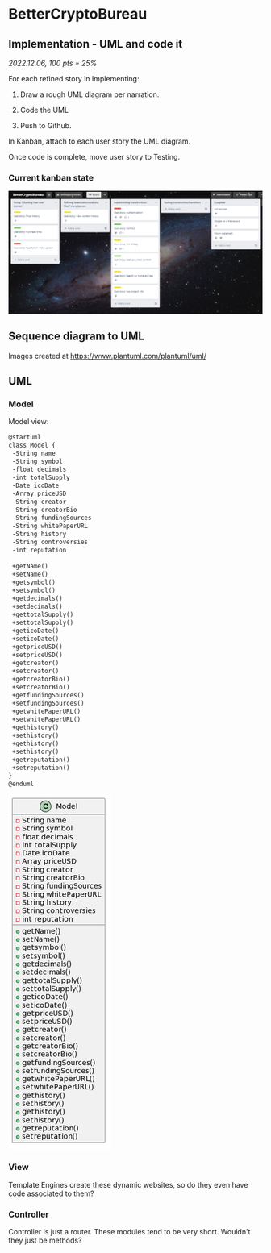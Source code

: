 # BetterCryptoBureau

## Implementation - UML and code it

*2022.12.06, 100 pts = 25%*

For each refined story in Implementing:

1. Draw a rough UML diagram per narration.

2. Code the UML

3. Push to Github.

In Kanban, attach to each user story the UML diagram.

Once code is complete, move user story to Testing.

### Current kanban state

![kanban](./images/kanban_current_state.png)

## Sequence diagram to UML

Images created at https://www.plantuml.com/plantuml/uml/

## UML

### Model

Model view:

```plantuml
@startuml
class Model {
 -String name
 -String symbol
 -float decimals
 -int totalSupply
 -Date icoDate
 -Array priceUSD
 -String creator
 -String creatorBio
 -String fundingSources
 -String whitePaperURL
 -String history
 -String controversies
 -int reputation
   
 +getName()
 +setName()
 +getsymbol()
 +setsymbol()
 +getdecimals()
 +setdecimals()
 +gettotalSupply()
 +settotalSupply()
 +geticoDate()
 +seticoDate()
 +getpriceUSD()
 +setpriceUSD()
 +getcreator()
 +setcreator()
 +getcreatorBio()
 +setcreatorBio()
 +getfundingSources()
 +setfundingSources()
 +getwhitePaperURL()
 +setwhitePaperURL()
 +gethistory()
 +sethistory()
 +gethistory()
 +sethistory()
 +getreputation()
 +setreputation()
}
@enduml
```

![plant_uml](./images/uml_model.png)

### View

Template Engines create these dynamic websites, so do they even have code associated to them?

### Controller

Controller is just a router. These modules tend to be very short. Wouldn't they just be methods?
